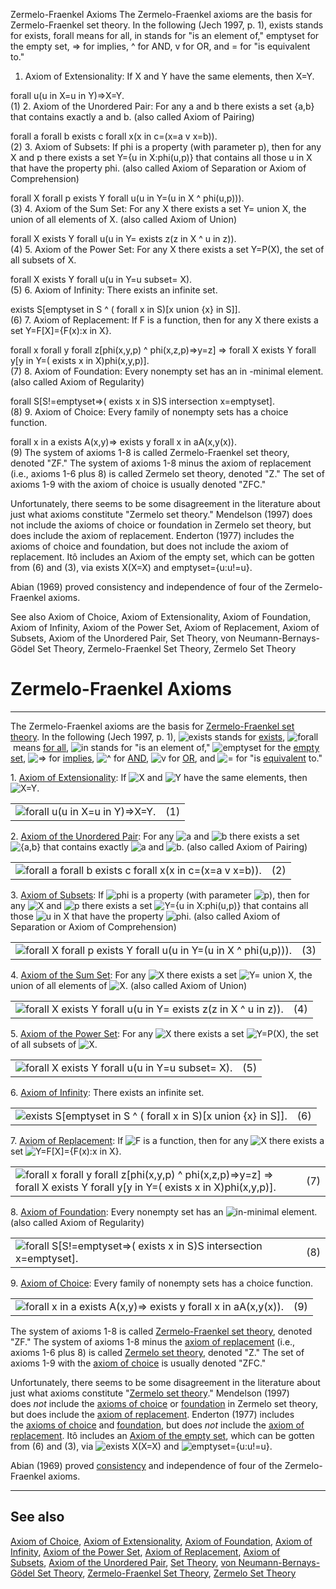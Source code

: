 Zermelo-Fraenkel Axioms
The Zermelo-Fraenkel axioms are the basis for Zermelo-Fraenkel set theory. In the following (Jech 1997, p. 1),  exists  stands for exists,  forall  means for all,  in  stands for "is an element of," emptyset for the empty set, => for implies,  ^  for AND,  v  for OR, and = for "is equivalent to."

1. Axiom of Extensionality: If X and Y have the same elements, then X=Y.

  forall u(u in X=u in Y)=>X=Y. 	
(1)
2. Axiom of the Unordered Pair: For any a and b there exists a set {a,b} that contains exactly a and b. (also called Axiom of Pairing)

  forall a  forall b  exists c  forall x(x in c=(x=a v x=b)). 	
(2)
3. Axiom of Subsets: If phi is a property (with parameter p), then for any X and p there exists a set Y={u in X:phi(u,p)} that contains all those u in X that have the property phi. (also called Axiom of Separation or Axiom of Comprehension)

  forall X  forall p  exists Y  forall u(u in Y=(u in X ^ phi(u,p))). 	
(3)
4. Axiom of the Sum Set: For any X there exists a set Y= union X, the union of all elements of X. (also called Axiom of Union)

  forall X  exists Y  forall u(u in Y= exists z(z in X ^ u in z)). 	
(4)
5. Axiom of the Power Set: For any X there exists a set Y=P(X), the set of all subsets of X.

  forall X  exists Y  forall u(u in Y=u subset= X). 	
(5)
6. Axiom of Infinity: There exists an infinite set.

  exists S[emptyset in S ^ ( forall x in S)[x union {x} in S]]. 	
(6)
7. Axiom of Replacement: If F is a function, then for any X there exists a set Y=F[X]={F(x):x in X}.

  forall x  forall y  forall z[phi(x,y,p) ^ phi(x,z,p)=>y=z] 
 => forall X  exists Y  forall y[y in Y=( exists x in X)phi(x,y,p)]. 	
(7)
8. Axiom of Foundation: Every nonempty set has an  in -minimal element. (also called Axiom of Regularity)

  forall S[S!=emptyset=>( exists x in S)S intersection x=emptyset]. 	
(8)
9. Axiom of Choice: Every family of nonempty sets has a choice function.

  forall x in a exists A(x,y)=> exists y forall x in aA(x,y(x)). 	
(9)
The system of axioms 1-8 is called Zermelo-Fraenkel set theory, denoted "ZF." The system of axioms 1-8 minus the axiom of replacement (i.e., axioms 1-6 plus 8) is called Zermelo set theory, denoted "Z." The set of axioms 1-9 with the axiom of choice is usually denoted "ZFC."

Unfortunately, there seems to be some disagreement in the literature about just what axioms constitute "Zermelo set theory." Mendelson (1997) does not include the axioms of choice or foundation in Zermelo set theory, but does include the axiom of replacement. Enderton (1977) includes the axioms of choice and foundation, but does not include the axiom of replacement. Itô includes an Axiom of the empty set, which can be gotten from (6) and (3), via  exists X(X=X) and emptyset={u:u!=u}.

Abian (1969) proved consistency and independence of four of the Zermelo-Fraenkel axioms.

See also
Axiom of Choice, Axiom of Extensionality, Axiom of Foundation, Axiom of Infinity, Axiom of the Power Set, Axiom of Replacement, Axiom of Subsets, Axiom of the Unordered Pair, Set Theory, von Neumann-Bernays-Gödel Set Theory, Zermelo-Fraenkel Set Theory, Zermelo Set Theory

# Zermelo-Fraenkel Axioms

---

The Zermelo-Fraenkel axioms are the basis for [Zermelo-Fraenkel set theory](https://mathworld.wolfram.com/Zermelo-FraenkelSetTheory.html). In the following (Jech 1997, p. 1), ![exists](https://mathworld.wolfram.com/images/equations/Zermelo-FraenkelAxioms/Inline1.svg) stands for [exists](https://mathworld.wolfram.com/Exists.html), ![forall](https://mathworld.wolfram.com/images/equations/Zermelo-FraenkelAxioms/Inline2.svg) means [for all](https://mathworld.wolfram.com/ForAll.html), ![in](https://mathworld.wolfram.com/images/equations/Zermelo-FraenkelAxioms/Inline3.svg) stands for "is an element of," ![emptyset](https://mathworld.wolfram.com/images/equations/Zermelo-FraenkelAxioms/Inline4.svg) for the [empty set](https://mathworld.wolfram.com/EmptySet.html), ![=>](https://mathworld.wolfram.com/images/equations/Zermelo-FraenkelAxioms/Inline5.svg) for [implies](https://mathworld.wolfram.com/Implies.html), ![^](https://mathworld.wolfram.com/images/equations/Zermelo-FraenkelAxioms/Inline6.svg) for [AND](https://mathworld.wolfram.com/AND.html), ![v](https://mathworld.wolfram.com/images/equations/Zermelo-FraenkelAxioms/Inline7.svg) for [OR](https://mathworld.wolfram.com/OR.html), and ![=](https://mathworld.wolfram.com/images/equations/Zermelo-FraenkelAxioms/Inline8.svg) for "is [equivalent](https://mathworld.wolfram.com/Equivalent.html) to."

1. [Axiom of Extensionality](https://mathworld.wolfram.com/AxiomofExtensionality.html): If ![X](https://mathworld.wolfram.com/images/equations/Zermelo-FraenkelAxioms/Inline9.svg) and ![Y](https://mathworld.wolfram.com/images/equations/Zermelo-FraenkelAxioms/Inline10.svg) have the same elements, then ![X=Y](https://mathworld.wolfram.com/images/equations/Zermelo-FraenkelAxioms/Inline11.svg).

|   |   |
|---|---|
|![forall u(u in X=u in Y)=>X=Y.](https://mathworld.wolfram.com/images/equations/Zermelo-FraenkelAxioms/NumberedEquation1.svg)|(1)|

2. [Axiom of the Unordered Pair](https://mathworld.wolfram.com/AxiomoftheUnorderedPair.html): For any ![a](https://mathworld.wolfram.com/images/equations/Zermelo-FraenkelAxioms/Inline12.svg) and ![b](https://mathworld.wolfram.com/images/equations/Zermelo-FraenkelAxioms/Inline13.svg) there exists a set ![{a,b}](https://mathworld.wolfram.com/images/equations/Zermelo-FraenkelAxioms/Inline14.svg) that contains exactly ![a](https://mathworld.wolfram.com/images/equations/Zermelo-FraenkelAxioms/Inline15.svg) and ![b](https://mathworld.wolfram.com/images/equations/Zermelo-FraenkelAxioms/Inline16.svg). (also called Axiom of Pairing)

|   |   |
|---|---|
|![forall a  forall b  exists c  forall x(x in c=(x=a v x=b)).](https://mathworld.wolfram.com/images/equations/Zermelo-FraenkelAxioms/NumberedEquation2.svg)|(2)|

3. [Axiom of Subsets](https://mathworld.wolfram.com/AxiomofSubsets.html): If ![phi](https://mathworld.wolfram.com/images/equations/Zermelo-FraenkelAxioms/Inline17.svg) is a property (with parameter ![p](https://mathworld.wolfram.com/images/equations/Zermelo-FraenkelAxioms/Inline18.svg)), then for any ![X](https://mathworld.wolfram.com/images/equations/Zermelo-FraenkelAxioms/Inline19.svg) and ![p](https://mathworld.wolfram.com/images/equations/Zermelo-FraenkelAxioms/Inline20.svg) there exists a set ![Y={u in X:phi(u,p)}](https://mathworld.wolfram.com/images/equations/Zermelo-FraenkelAxioms/Inline21.svg) that contains all those ![u in X](https://mathworld.wolfram.com/images/equations/Zermelo-FraenkelAxioms/Inline22.svg) that have the property ![phi](https://mathworld.wolfram.com/images/equations/Zermelo-FraenkelAxioms/Inline23.svg). (also called Axiom of Separation or Axiom of Comprehension)

|   |   |
|---|---|
|![forall X  forall p  exists Y  forall u(u in Y=(u in X ^ phi(u,p))).](https://mathworld.wolfram.com/images/equations/Zermelo-FraenkelAxioms/NumberedEquation3.svg)|(3)|

4. [Axiom of the Sum Set](https://mathworld.wolfram.com/AxiomoftheSumSet.html): For any ![X](https://mathworld.wolfram.com/images/equations/Zermelo-FraenkelAxioms/Inline24.svg) there exists a set ![Y= union X](https://mathworld.wolfram.com/images/equations/Zermelo-FraenkelAxioms/Inline25.svg), the union of all elements of ![X](https://mathworld.wolfram.com/images/equations/Zermelo-FraenkelAxioms/Inline26.svg). (also called Axiom of Union)

|   |   |
|---|---|
|![forall X  exists Y  forall u(u in Y= exists z(z in X ^ u in z)).](https://mathworld.wolfram.com/images/equations/Zermelo-FraenkelAxioms/NumberedEquation4.svg)|(4)|

5. [Axiom of the Power Set](https://mathworld.wolfram.com/AxiomofthePowerSet.html): For any ![X](https://mathworld.wolfram.com/images/equations/Zermelo-FraenkelAxioms/Inline27.svg) there exists a set ![Y=P(X)](https://mathworld.wolfram.com/images/equations/Zermelo-FraenkelAxioms/Inline28.svg), the set of all subsets of ![X](https://mathworld.wolfram.com/images/equations/Zermelo-FraenkelAxioms/Inline29.svg).

|   |   |
|---|---|
|![forall X  exists Y  forall u(u in Y=u subset= X).](https://mathworld.wolfram.com/images/equations/Zermelo-FraenkelAxioms/NumberedEquation5.svg)|(5)|

6. [Axiom of Infinity](https://mathworld.wolfram.com/AxiomofInfinity.html): There exists an infinite set.

|   |   |
|---|---|
|![exists S[emptyset in S ^ ( forall x in S)[x union {x} in S]].](https://mathworld.wolfram.com/images/equations/Zermelo-FraenkelAxioms/NumberedEquation6.svg)|(6)|

7. [Axiom of Replacement](https://mathworld.wolfram.com/AxiomofReplacement.html): If ![F](https://mathworld.wolfram.com/images/equations/Zermelo-FraenkelAxioms/Inline30.svg) is a function, then for any ![X](https://mathworld.wolfram.com/images/equations/Zermelo-FraenkelAxioms/Inline31.svg) there exists a set ![Y=F[X]={F(x):x in X}](https://mathworld.wolfram.com/images/equations/Zermelo-FraenkelAxioms/Inline32.svg).

|   |   |
|---|---|
|![forall x  forall y  forall z[phi(x,y,p) ^ phi(x,z,p)=>y=z] <br>=> forall X  exists Y  forall y[y in Y=( exists x in X)phi(x,y,p)].](https://mathworld.wolfram.com/images/equations/Zermelo-FraenkelAxioms/NumberedEquation7.svg)|(7)|

8. [Axiom of Foundation](https://mathworld.wolfram.com/AxiomofFoundation.html): Every nonempty set has an ![in](https://mathworld.wolfram.com/images/equations/Zermelo-FraenkelAxioms/Inline33.svg)-minimal element. (also called Axiom of Regularity)

|   |   |
|---|---|
|![forall S[S!=emptyset=>( exists x in S)S intersection x=emptyset].](https://mathworld.wolfram.com/images/equations/Zermelo-FraenkelAxioms/NumberedEquation8.svg)|(8)|

9. [Axiom of Choice](https://mathworld.wolfram.com/AxiomofChoice.html): Every family of nonempty sets has a choice function.

|   |   |
|---|---|
|![forall x in a exists A(x,y)=> exists y forall x in aA(x,y(x)).](https://mathworld.wolfram.com/images/equations/Zermelo-FraenkelAxioms/NumberedEquation9.svg)|(9)|

The system of axioms 1-8 is called [Zermelo-Fraenkel set theory](https://mathworld.wolfram.com/Zermelo-FraenkelSetTheory.html), denoted "ZF." The system of axioms 1-8 minus the [axiom of replacement](https://mathworld.wolfram.com/AxiomofReplacement.html) (i.e., axioms 1-6 plus 8) is called [Zermelo set theory](https://mathworld.wolfram.com/ZermeloSetTheory.html), denoted "Z." The set of axioms 1-9 with the [axiom of choice](https://mathworld.wolfram.com/AxiomofChoice.html) is usually denoted "ZFC."

Unfortunately, there seems to be some disagreement in the literature about just what axioms constitute "[Zermelo set theory](https://mathworld.wolfram.com/ZermeloSetTheory.html)." Mendelson (1997) does _not_ include the [axioms of choice](https://mathworld.wolfram.com/AxiomofChoice.html) or [foundation](https://mathworld.wolfram.com/AxiomofFoundation.html) in Zermelo set theory, but does include the [axiom of replacement](https://mathworld.wolfram.com/AxiomofReplacement.html). Enderton (1977) includes the [axioms of choice](https://mathworld.wolfram.com/AxiomofChoice.html) and [foundation](https://mathworld.wolfram.com/AxiomofFoundation.html), but does _not_ include the [axiom of replacement](https://mathworld.wolfram.com/AxiomofReplacement.html). Itô includes an [Axiom of the empty set](https://mathworld.wolfram.com/AxiomoftheEmptySet.html), which can be gotten from (6) and (3), via ![exists X(X=X)](https://mathworld.wolfram.com/images/equations/Zermelo-FraenkelAxioms/Inline34.svg) and ![emptyset={u:u!=u}](https://mathworld.wolfram.com/images/equations/Zermelo-FraenkelAxioms/Inline35.svg).

Abian (1969) proved [consistency](https://mathworld.wolfram.com/Consistency.html) and independence of four of the Zermelo-Fraenkel axioms.

---

## See also

[Axiom of Choice](https://mathworld.wolfram.com/AxiomofChoice.html), [Axiom of Extensionality](https://mathworld.wolfram.com/AxiomofExtensionality.html), [Axiom of Foundation](https://mathworld.wolfram.com/AxiomofFoundation.html), [Axiom of Infinity](https://mathworld.wolfram.com/AxiomofInfinity.html), [Axiom of the Power Set](https://mathworld.wolfram.com/AxiomofthePowerSet.html), [Axiom of Replacement](https://mathworld.wolfram.com/AxiomofReplacement.html), [Axiom of Subsets](https://mathworld.wolfram.com/AxiomofSubsets.html), [Axiom of the Unordered Pair](https://mathworld.wolfram.com/AxiomoftheUnorderedPair.html), [Set Theory](https://mathworld.wolfram.com/SetTheory.html), [von Neumann-Bernays-Gödel Set Theory](https://mathworld.wolfram.com/vonNeumann-Bernays-GoedelSetTheory.html), [Zermelo-Fraenkel Set Theory](https://mathworld.wolfram.com/Zermelo-FraenkelSetTheory.html), [Zermelo Set Theory](https://mathworld.wolfram.com/ZermeloSetTheory.html)